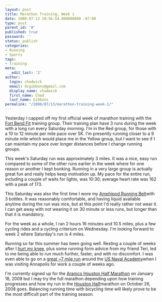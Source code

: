 ```yaml
---
layout: post
title: Marathon Training, Week 1
date: 2008-07-13 19:56:54.000000000 -07:00
type: post
parent_id: '0'
published: true
password: ''
status: publish
categories:
- Running
- Sports
tags:
- training
meta:
  _edit_last: '2'
author:
  login: chadwick
  email: dcgibbons@gmail.com
  display_name: chadwick
  first_name: Chad
  last_name: Gibbons
permalink: "/2008/07/13/marathon-training-week-1/"
---
```

Yesterday I capped off my first official week of marathon training with the [Fort Bend Fit](http://www.fortbendfit.org/ "Fort Bend Fit") training group. Their training plan have 3 runs during the week with a long run every Saturday morning. I'm in the Red group, for those with a 10 to 12 minute per mile pace over 5K. I'm presently running closer to a 9 minute mile which would place me in the Yellow group, but I want to see if I can maintain my pace over longer distances before I change running groups.

This week's Saturday run was approximately 3 miles. It was a nice, easy run compared to some of the other runs earlier in the week where for one reason or another I kept bonking. Running in a very large group is actually great fun and really helps keep motivation up. My pace for the entire run, including a couple of waits for lights, was 10:30; average heart rate was 162 with a peak of 173.

This Saturday was also the first time I wore my [Amphipod Running Belt](http://www.amphipod.com/8400/8400.html)with 3 bottles. It was reasonably comfortable, and having liquid available anytime during the run was nice, but at this point I'd really rather not wear it. I can get away with not wearing it on 30 minute or less runs, but longer than that it is mandatory.

For the week as a whole, I ran 2 hours 16 minutes and 10.5 miles, plus a few cycling rides and a cycling criterium on Wednesday. I'm looking forward to week 2 where Saturday's run is 4 miles.

Running so far this summer has been going well. Resting a couple of weeks after I [hurt my knee](http://chadgibbons.com/2008/04/30/training-run-2/), plus some running form advice from my friend Teri, led to me being able to run much further, faster, and with no discomfort. I was even able to go on a [great ~7 mile run](http://www.gmap-pedometer.com/?r=2014383) around the [US Naval Academy](http://www.usna.edu/)when I was visiting Annapolis for work a couple of weeks ago.

I'm currently signed up for the [Aramco Houston Half Marathon](http://www.chevronhoustonmarathon.com/Half_Marathon.htm) on January 18, 2009 but I may try the full marathon depending upon how training progresses and how my run in the [Houston Half](http://www.houstonhalf.com/)marathon on October 26, 2008 goes. Balancing running time with bicycling time will likely prove to be the most difficult part of the training season.

